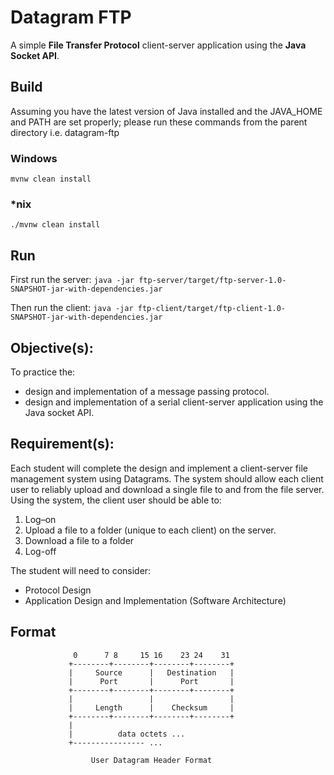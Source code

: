 # Datagram FTP
A simple **File Transfer Protocol** client-server application using the **Java Socket API**.

## Build
Assuming you have the latest version of Java installed and the JAVA_HOME and PATH are set properly; please run these commands from the parent directory i.e. datagram-ftp

### Windows
`mvnw clean install`

### *nix
`./mvnw clean install`

## Run
First run the server: `java -jar ftp-server/target/ftp-server-1.0-SNAPSHOT-jar-with-dependencies.jar`

Then run the client: `java -jar ftp-client/target/ftp-client-1.0-SNAPSHOT-jar-with-dependencies.jar`

## Objective(s):

To practice the: 

- design and implementation of a message passing protocol.
- design and implementation of a serial client-server application using the Java socket API.

## Requirement(s):

Each student will complete the design and implement a client-server file management system using Datagrams. The system should allow each client user to reliably upload and download a single file to and from the file server. Using the system, the client user should be able to:

1. Log–on
2. Upload a file to a folder (unique to each client) on the server.
3. Download a file to a folder
4. Log-off

The student will need to consider:

- Protocol Design
- Application Design and Implementation (Software Architecture)

## Format

                                    
                  0      7 8     15 16    23 24    31  
                 +--------+--------+--------+--------+ 
                 |     Source      |   Destination   | 
                 |      Port       |      Port       | 
                 +--------+--------+--------+--------+ 
                 |                 |                 | 
                 |     Length      |    Checksum     | 
                 +--------+--------+--------+--------+ 
                 |                                     
                 |          data octets ...            
                 +---------------- ...                 

                      User Datagram Header Format

